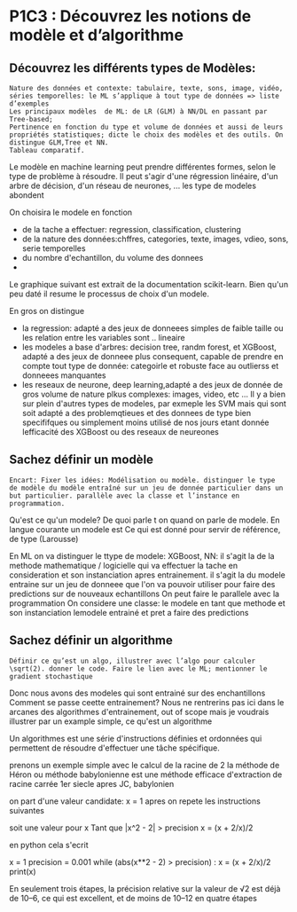 # P1C3 : Découvrez les notions de modèle et d’algorithme

## Découvrez les différents types de Modèles:

    Nature des données et contexte: tabulaire, texte, sons, image, vidéo, séries temporelles: le ML s’applique à tout type de données => liste d’exemples
    Les principaux modèles  de ML: de LR (GLM) à NN/DL en passant par Tree-based;
    Pertinence en fonction du type et volume de données et aussi de leurs propriétés statistiques; dicte le choix des modèles et des outils. On distingue GLM,Tree et NN.
    Tableau comparatif.

Le modèle en machine learning peut prendre différentes formes, selon le type de problème à résoudre.
Il peut s'agir d'une régression linéaire, d'un arbre de décision,  d'un réseau de neurones,   ... les type de modeles  abondent

On choisira le modele en  fonction
- de la tache a effectuer: regression, classification, clustering
- de la nature des données:chffres, categories, texte, images, vdieo, sons, serie temporelles
- du nombre d'echantillon, du volume des donnees
-

Le graphique suivant est extrait de la documentation scikit-learn. Bien qu'un peu daté il resume le processus de choix d'un modele.

En gros on distingue
- la regression: adapté a des jeux de donneees simples de faible taille ou les relation entre les variables sont .. lineaire
- les modeles a base d'arbres: decision tree, randm forest, et XGBoost, adapté a des jeux de donneee plus consequent, capable de prendre en compte tout type de donnée: categoirle et robuste face au outlierss et donneees manquantes
- les reseaux de neurone, deep  learning,adapté a des jeux de donnée de gros volume de nature plkus complexes: images, video, etc ...
Il y a bien sur plein d'autres types de modeles, par exmeple les SVM  mais qui sont soit adapté a des problemqtieues et des donnees de type bien specififques ou simplement moins utilisé de nos jours etant donnée lefficacité des XGBoost ou des reseaux de neureones




## Sachez définir un modèle
    Encart: Fixer les idées: Modélisation ou modèle. distinguer le type  de modèle du modèle entraîné sur un jeu de donnée particulier dans un but particulier. parallèle avec la classe et l’instance en programmation.

Qu'est ce qu'un modele? De  quoi parle t on quand on parle de modele.
En langue courante un modele est Ce qui est donné pour servir de référence, de type (Larousse)

En ML on va distinguer
le ttype de modele: XGBoost, NN: il s'agit la de la methode mathematique / logicielle qui va effectuer la tache en consideration
et son instanciation apres entrainement. il s'agit la du modele entraine sur un jeu de donneee  que l'on va pouvoir utiliser pour faire des predictions sur de nouveaux echantillons
On peut faire le parallele avec la programmation
On considere une classe: le modele en tant que methode et son instanciation lemodele entrainé et pret a faire des predictions




## Sachez définir un algorithme
    Définir ce qu’est un algo, illustrer avec l’algo pour calculer \sqrt(2). donner le code. Faire le lien avec le ML; mentionner le gradient stochastique

Donc nous avons des modeles qui sont entrainé sur des enchantillons
Comment se passe ceette entrainement?
Nous ne rentrerins pas ici dans le arcanes des algorithmes d'entrainement, out of scope
mais je voudrais illustrer par un example simple, ce qu'est un algorithme

Un algorithmes est une série d'instructions définies et ordonnées qui permettent de résoudre d'effectuer une tâche spécifique.

prenons un exemple simple avec le calcul de la racine de 2
la méthode de Héron ou méthode babylonienne est une méthode efficace d'extraction de racine carrée
1er siecle apres JC, babylonien

on part d'une valeur candidate: x = 1
apres on repete les instructions suivantes

soit une valeur pour x
Tant  que |x^2 - 2| > precision
    x = (x + 2/x)/2

en python cela s'ecrit

x = 1
precision = 0.001
while (abs(x**2 - 2) > precision) :
    x = (x + 2/x)/2
print(x)


En seulement trois étapes, la précision relative sur la valeur de √2 est déjà de 10–6, ce qui est excellent, et de moins de 10–12 en quatre étapes
